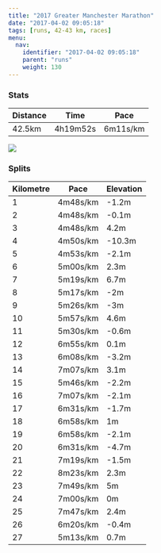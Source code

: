 ```yaml
---
title: "2017 Greater Manchester Marathon"
date: "2017-04-02 09:05:18"
tags: [runs, 42-43 km, races]
menu:
  nav:
    identifier: "2017-04-02 09:05:18"
    parent: "runs"
    weight: 130
---
```


### Stats

| Distance | Time | Pace |
|----------|------|------|
|42.5km|4h19m52s|6m11s/km|

<img src='https://maps.googleapis.com/maps/api/staticmap?maptype=roadmap&path=enc:g_ieIr}|L_Ooy@{EmOoJ{OmC_M~Tn@lH{D|c@fPzMiE|Fbq@{LzDeCwGeZlIJtL~C|L{IhITjGxIjZxNp^fGnL~k@nh@bs@`z@x_@~TxOzDjg@`k@lEgNwCqEjAwEjJbB`@aCgHis@fIcn@tWrPyK~h@~\}FLpiAfA`K|jB{}A|AfNhMzg@|@fLp`@xq@{@n`@zDjw@xAjIpBtBbFoBfJxAhCrAL`HaCbIkN_LiInDaB}h@iF`BmNsBa@mWpBsD~JuEpCsJ`A_V}_@yt@cA{LmMyf@qAqNyiBx~AuNph@_Q}P}B|CkT~ElCv^oDdN_J`PdDzOn@jAzQaFfGsPhOzVbIh@lMxq@ut@vHc^oB}@lhAkMr[oGrg@cFpRrGv_@O`Egf@vXeNk\pCki@qBwy@sPod@qEe`@Se[xCeGTiEiFcd@Cik@jDqc@b@kc@fCe^kHegA`AyNid@cf@ia@mkA&key=AIzaSyAfqMeaZ1CCJFGP5cWud__oZnT_Pybg-1M&size=800x800&markers=color:yellow|label:S|53.46308,-2.2833&markers=color:green|label:F|53.45766,-2.288260000000001'>

### Splits

| Kilometre | Pace | Elevation |
|------|------|-----------|
|1|4m48s/km|-1.2m|
|2|4m48s/km|-0.1m|
|3|4m48s/km|4.2m|
|4|4m50s/km|-10.3m|
|5|4m53s/km|-2.1m|
|6|5m00s/km|2.3m|
|7|5m19s/km|6.7m|
|8|5m17s/km|-2m|
|9|5m26s/km|-3m|
|10|5m57s/km|4.6m|
|11|5m30s/km|-0.6m|
|12|6m55s/km|0.1m|
|13|6m08s/km|-3.2m|
|14|7m07s/km|3.1m|
|15|5m46s/km|-2.2m|
|16|7m07s/km|-2.1m|
|17|6m31s/km|-1.7m|
|18|6m58s/km|1m|
|19|6m58s/km|-2.1m|
|20|6m31s/km|-4.7m|
|21|7m19s/km|-1.5m|
|22|8m23s/km|2.3m|
|23|7m49s/km|5m|
|24|7m00s/km|0m|
|25|7m47s/km|2.4m|
|26|6m20s/km|-0.4m|
|27|5m13s/km|0.7m|

